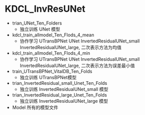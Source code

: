 # KDCL_InvResUNet

- trian_UNet_Ten_Folders 
  - 独立训练 UNet 模型
- kdcl_train_allmodel_Ten_Flods_4_mean 
  - 协作学习 UTransBPNet UNet InvertedResidualUNet_small InvertedResidualUNet_large, 二次表示方法为均值
- kdcl_train_allmodel_Ten_Flods_4_min  
  - 协作学习 UTransBPNet UNet InvertedResidualUNet_small InvertedResidualUNet_large, 二次表示方法为误差最小值
- train_UTransBPNet_VitalDB_Ten_Folds
  - 独立训练 UTransBPNet模型
- trian_InvertedResidual_small_Unet_Ten_Folds  
  - 独立训练 InvertedResidualUNet_small 模型
- trian_InvertedResidual_large_Unet_Ten_Folds  
  - 独立训练 InvertedResidualUNet_large 模型
- Model 所有的模型文件
